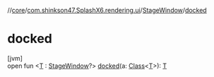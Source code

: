 //[core](../../../index.md)/[com.shinkson47.SplashX6.rendering.ui](../index.md)/[StageWindow](index.md)/[docked](docked.md)

# docked

[jvm]\
open fun &lt;[T](docked.md) : [StageWindow](index.md)?&gt; [docked](docked.md)(a: [Class](https://docs.oracle.com/javase/8/docs/api/java/lang/Class.html)&lt;[T](https://docs.oracle.com/javase/8/docs/api/java/lang/Enum.html#valueOf-java.lang.Class&lt;T&gt;-java.lang.String-)&gt;): [T](https://docs.oracle.com/javase/8/docs/api/java/lang/Enum.html#valueOf-java.lang.Class&lt;T&gt;-java.lang.String-)
